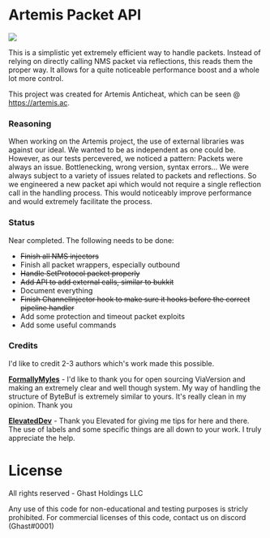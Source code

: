 # Artemis Packet API
[![](https://jitpack.io/v/artemisac/Artemis-Packet-API.svg)](https://jitpack.io/#artemisac/Artemis-Packet-API)

This is a simplistic yet extremely efficient way to handle packets. Instead of relying on directly calling NMS packet via
reflections, this reads them the proper way. It allows for a quite noticeable performance boost and a whole lot more control.

This project was created for Artemis Anticheat, which can be seen @ https://artemis.ac. 

### Reasoning
When working on the Artemis project, the use of external libraries was against our ideal. We wanted to be as independent as one could be. 
However, as our tests percevered, we noticed a pattern: Packets were always an issue. Bottlenecking, wrong version, syntax errors... We were
always subject to a variety of issues related to packets and reflections. So we engineered a new packet api which would not require a single reflection
call in the handling process. This would noticeably improve performance and would extremely facilitate the process.

### Status
Near completed. The following needs to be done: 
- ~~Finish all NMS injectors~~
- Finish all packet wrappers, especially outbound
- ~~Handle SetProtocol packet properly~~
- ~~Add API to add external calls, similar to bukkit~~
- Document everything
- ~~Finish ChannelInjector hook to make sure it hooks before the correct pipeline handler~~
- Add some protection and timeout packet exploits
- Add some useful commands

### Credits
I'd like to credit 2-3 authors which's work made this possible. 

**[FormallyMyles](https://github.com/FormallyMyles)** - I'd like to thank you for open sourcing ViaVersion and making an extremely clear and well though system. 
My way of handling the structure of ByteBuf is extremely similar to yours. It's really clean in my opinion. Thank you

**[ElevatedDev](https://github.com/ElevatedDev)** - Thank you Elevated for giving me tips for here and there. The use of labels and some specific things are
all down to your work. I truly appreciate the help.

# License
All rights reserved - Ghast Holdings LLC

Any use of this code for non-educational and testing purposes is stricly prohibited. 
For commercial licenses of this code, contact us on discord (Ghast#0001)
